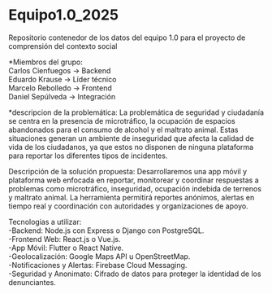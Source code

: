 # Equipo1.0_2025
Repositorio contenedor de los datos del equipo 1.0 para el proyecto de comprensión del contexto social

*Miembros del grupo: <br>
Carlos Cienfuegos -> Backend <br>
Eduardo Krause -> Líder técnico <br>
Marcelo Rebolledo -> Frontend <br>
Daniel Sepúlveda -> Integración <br>

*descripcion de la problemática:
La problemática de seguridad y ciudadanía se centra en la presencia de microtráfico, la ocupación de espacios
abandonados para el consumo de alcohol y el maltrato animal. Estas situaciones generan un ambiente de inseguridad
que afecta la calidad de vida de los ciudadanos, ya que estos no disponen de ninguna plataforma para reportar los diferentes
tipos de incidentes.

Descripción de la solución propuesta:
Desarrollaremos una app móvil y plataforma web enfocada en reportar, monitorear y coordinar respuestas a problemas
como microtráfico, inseguridad, ocupación indebida de terrenos y maltrato animal. 
La herramienta permitirá reportes anónimos, alertas en tiempo real y coordinación con autoridades y organizaciones de apoyo.

Tecnologias a utilizar:<br>
-Backend: Node.js con Express o Django con PostgreSQL.<br>
-Frontend Web: React.js o Vue.js.<br>
-App Móvil: Flutter o React Native.<br>
-Geolocalización: Google Maps API u OpenStreetMap.<br>
-Notificaciones y Alertas: Firebase Cloud Messaging.<br>
-Seguridad y Anonimato: Cifrado de datos para proteger la identidad de los denunciantes.<br>
